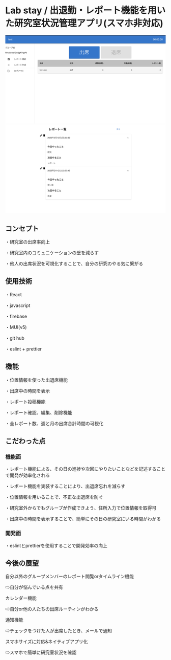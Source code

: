 # Lab stay /  出退勤・レポート機能を用いた研究室状況管理アプリ(スマホ非対応)
![main画面](https://github.com/keyanao/attendance/blob/master/asset/main.0a46822d540f4093ae56.jpg)
![レポート](https://github.com/keyanao/attendance/blob/master/asset/report.3f0807173f568c1be450.jpg)

## コンセプト
・研究室の出席率向上

・研究室内のコミュニケーションの壁を減らす

・他人の出席状況を可視化することで、自分の研究のやる気に繋がる

## 使用技術
・React

・javascript

・firebase

・MUI(v5)

・git hub

・eslint + prettier

## 機能
・位置情報を使った出退席機能

・出席中の時間を表示

・レポート投稿機能

・レポート確認、編集、削除機能

・全レポート数、週と月の出席合計時間の可視化

## こだわった点
### 機能面
・レポート機能による、その日の進捗や次回にやりたいことなどを記述することで開発が効率化される

・レポート機能を実装することにより、出退席忘れを減らす

・位置情報を用いることで、不正な出退席を防ぐ

・研究室外からでもグループが作成できよう、住所入力で位置情報を取得可

・出席中の時間を表示することで、簡単にその日の研究室にいる時間がわかる

### 開発面
・eslintとprettierを使用することで開発効率の向上

## 今後の展望
自分以外のグループメンバーのレポート閲覧orタイムライン機能

⇨自分が悩んでいる点を共有

カレンダー機能

⇨自分or他の人たちの出席ルーティンがわかる

通知機能

⇨チェックをつけた人が出席したとき、メールで通知

スマホサイズに対応&ネイティブアプリ化

⇨スマホで簡単に研究室状況を確認
